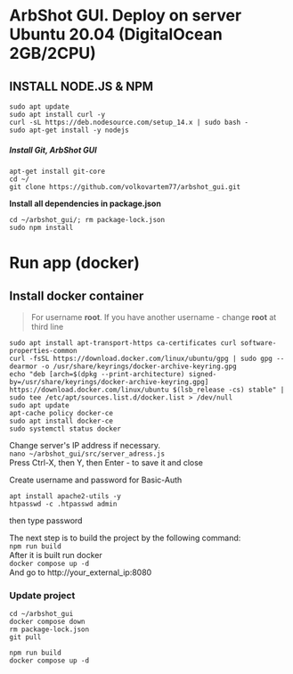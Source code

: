 # ArbShot GUI. Deploy on server Ubuntu 20.04 (DigitalOcean 2GB/2CPU)

## INSTALL NODE.JS & NPM

```
sudo apt update
sudo apt install curl -y
curl -sL https://deb.nodesource.com/setup_14.x | sudo bash -
sudo apt-get install -y nodejs
```

##### Install Git, ArbShot GUI

```
apt-get install git-core
cd ~/
git clone https://github.com/volkovartem77/arbshot_gui.git
```

**Install all dependencies in package.json**
```
cd ~/arbshot_gui/; rm package-lock.json
sudo npm install
```

# Run app (docker)
## Install docker container
> For username **root**. If you have another username - change **root** at third line
```
sudo apt install apt-transport-https ca-certificates curl software-properties-common
curl -fsSL https://download.docker.com/linux/ubuntu/gpg | sudo gpg --dearmor -o /usr/share/keyrings/docker-archive-keyring.gpg
echo "deb [arch=$(dpkg --print-architecture) signed-by=/usr/share/keyrings/docker-archive-keyring.gpg] https://download.docker.com/linux/ubuntu $(lsb_release -cs) stable" | sudo tee /etc/apt/sources.list.d/docker.list > /dev/null
sudo apt update
apt-cache policy docker-ce
sudo apt install docker-ce
sudo systemctl status docker
```

 Change server's IP address if necessary. \
 ```nano ~/arbshot_gui/src/server_adress.js``` \
 Press Ctrl-X, then Y, then Enter - to save it and close
 
 Create username and password for Basic-Auth  
 ```
apt install apache2-utils -y
htpasswd -c .htpasswd admin
```
then type password
 
 The next step is to build the project by the following command:\
 ```npm run build```\
 After it is built run docker\
 ```docker compose up -d```\
 And go to http://your_external_ip:8080
 
 ### Update project
 ```
cd ~/arbshot_gui
docker compose down
rm package-lock.json
git pull
```
```
npm run build
docker compose up -d
```
